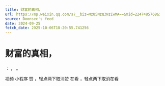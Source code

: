 ```yaml
---
title: 财富的真相，
url: https://mp.weixin.qq.com/s?__biz=MzU5NzQ3NzIwMA==&mid=2247485768&idx=1&sn=603625e6c215384548f7f8b8c0c16447
source: Doonsec's feed
date: 2024-09-25
fetch_date: 2025-10-06T18:20:55.741256
---
```


# 财富的真相，

：
，
。

视频
小程序
赞
，轻点两下取消赞
在看
，轻点两下取消在看